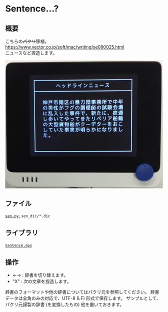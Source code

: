 # Sentence...?

## 概要
こちらの~~パクリ~~移植。<br/>
https://www.vector.co.jp/soft/mac/writing/se090025.html <br/>
ニュースなど捏造します。

[![YouTube](./Sentence.jpg)](https://www.youtube.com/watch?v=fEH1IJdefBM)

## ファイル
   [`sen.py`](/CIRCUITPY/sen.py), `sen_dic/*.dic`

## ライブラリ
   [`Sentence.mpy`](/libsrc/Sentence.py)

## 操作
- ←→ : 辞書を切り替えます。
- "X" : 次の文章を捏造します。

辞書のフォーマットや他の辞書についてはパクリ元を参照してください。
辞書データは全角のみの対応で、UTF-8 (LF) 形式で保存します。
サンプルとして、パクリ元謹製の辞書 (を変換したもの) 他を置いておきます。

